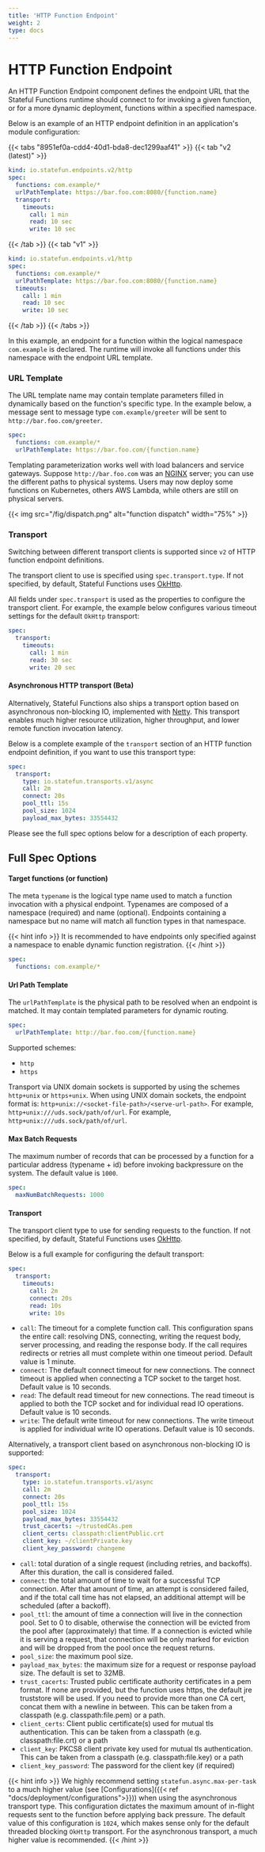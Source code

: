 ```yaml
---
title: 'HTTP Function Endpoint'
weight: 2
type: docs
---
```

<!--
Licensed to the Apache Software Foundation (ASF) under one
or more contributor license agreements.  See the NOTICE file
distributed with this work for additional information
regarding copyright ownership.  The ASF licenses this file
to you under the Apache License, Version 2.0 (the
"License"); you may not use this file except in compliance
with the License.  You may obtain a copy of the License at

  http://www.apache.org/licenses/LICENSE-2.0

Unless required by applicable law or agreed to in writing,
software distributed under the License is distributed on an
"AS IS" BASIS, WITHOUT WARRANTIES OR CONDITIONS OF ANY
KIND, either express or implied.  See the License for the
specific language governing permissions and limitations
under the License.
-->

# HTTP Function Endpoint

An HTTP Function Endpoint component defines the endpoint URL that the Stateful Functions runtime should connect to for
invoking a given function, or for a more dynamic deployment, functions within a specified namespace.

Below is an example of an HTTP endpoint definition in an application's module configuration:

{{< tabs "8951ef0a-cdd4-40d1-bda8-dec1299aaf41" >}}
{{< tab "v2 (latest)" >}}
```yaml
kind: io.statefun.endpoints.v2/http
spec:
  functions: com.example/*
  urlPathTemplate: https://bar.foo.com:8080/{function.name}
  transport:
    timeouts:
      call: 1 min
      read: 10 sec
      write: 10 sec
```
{{< /tab >}}
{{< tab "v1" >}}
```yaml
kind: io.statefun.endpoints.v1/http
spec:
  functions: com.example/*
  urlPathTemplate: https://bar.foo.com:8080/{function.name}
  timeouts:
    call: 1 min
    read: 10 sec
    write: 10 sec
```
{{< /tab >}}
{{< /tabs >}}

In this example, an endpoint for a function within the logical namespace `com.example` is declared.
The runtime will invoke all functions under this namespace with the endpoint URL template.

### URL Template

The URL template name may contain template parameters filled in dynamically based on the function's specific type.
In the example below, a message sent to message type `com.example/greeter` will be sent to `http://bar.foo.com/greeter`.

```yaml
spec:
  functions: com.example/*
  urlPathTemplate: https://bar.foo.com/{function.name}
```

Templating parameterization works well with load balancers and service gateways.
Suppose `http://bar.foo.com` was an [NGINX](https://www.nginx.com/) server; you can use the different paths to physical systems. Users may now deploy some functions on Kubernetes, others AWS Lambda, while others are still on physical servers.

{{< img src="/fig/dispatch.png" alt="function dispatch" width="75%" >}}

### Transport

Switching between different transport clients is supported since `v2` of HTTP function endpoint definitions.

The transport client to use is specified using `spec.transport.type`. If not specified, by default, Stateful Functions uses [OkHttp](https://square.github.io/okhttp/).

All fields under `spec.transport` is used as the properties to configure the transport client. For example, the example below configures various timeout settings for the default `OkHttp` transport:

```yaml
spec:
  transport:
    timeouts:
      call: 1 min
      read: 30 sec
      write: 20 sec
```

#### Asynchronous HTTP transport (Beta)

Alternatively, Stateful Functions also ships a transport option based on asynchronous non-blocking IO, implemented with [Netty](https://netty.io/).
This transport enables much higher resource utilization, higher throughput, and lower remote function invocation latency.

Below is a complete example of the `transport` section of an HTTP function endpoint definition, if you want to use this transport type:

```yaml
spec:
  transport:
    type: io.statefun.transports.v1/async
    call: 2m
    connect: 20s
    pool_ttl: 15s
    pool_size: 1024
    payload_max_bytes: 33554432
```

Please see the full spec options below for a description of each property.

## Full Spec Options

#### Target functions (or function)

The meta `typename` is the logical type name used to match a function invocation with a physical endpoint.
Typenames are composed of a namespace (required) and name (optional).
Endpoints containing a namespace but no name will match all function types in that namespace.

{{< hint info >}}
It is recommended to have endpoints only specified against a namespace to enable dynamic function registration.
{{< /hint >}}

```yaml
spec:
  functions: com.example/*
```

#### Url Path Template

The `urlPathTemplate` is the physical path to be resolved when an endpoint is matched.
It may contain templated parameters for dynamic routing.

```yaml
spec:
  urlPathTemplate: http://bar.foo.com/{function.name}
```

Supported schemes:
* ``http``
* ``https``

Transport via UNIX domain sockets is supported by using the schemes ``http+unix`` or ``https+unix``.
When using UNIX domain sockets, the endpoint format is: ``http+unix://<socket-file-path>/<serve-url-path>``. For example, ``http+unix:///uds.sock/path/of/url``.
For example, ``http+unix:///uds.sock/path/of/url``.

#### Max Batch Requests

The maximum number of records that can be processed by a function for a particular address (typename + id) before invoking backpressure on the system. The default value is `1000`.

```yaml
spec:
  maxNumBatchRequests: 1000
```

#### Transport

The transport client type to use for sending requests to the function. If not specified, by default, Stateful Functions uses [OkHttp](https://square.github.io/okhttp/).

Below is a full example for configuring the default transport:

```yaml
spec:
  transport:
    timeouts:
      call: 2m
      connect: 20s
      read: 10s
      write: 10s
```

* `call`: The timeout for a complete function call. This configuration spans the entire call: resolving DNS, connecting,
  writing the request body, server processing, and reading the response body. If the call requires redirects or retries
  all must complete within one timeout period. Default value is 1 minute.
* `connect`: The default connect timeout for new connections. The connect timeout is applied when connecting a TCP socket to the target host. Default value is 10 seconds.
* `read`: The default read timeout for new connections. The read timeout is applied to both the TCP socket and for individual read IO operations. Default value is 10 seconds.
* `write`: The default write timeout for new connections. The write timeout is applied for individual write IO operations. Default value is 10 seconds.

Alternatively, a transport client based on asynchronous non-blocking IO is supported:

```yaml
spec:
  transport:
    type: io.statefun.transports.v1/async
    call: 2m
    connect: 20s
    pool_ttl: 15s
    pool_size: 1024
    payload_max_bytes: 33554432
    trust_cacerts: ~/trustedCAs.pem
    client_certs: classpath:clientPublic.crt
    client_key: ~/clientPrivate.key
    client_key_password: changeme
```

* `call`: total duration of a single request (including retries, and backoffs). After this duration, the call is considered failed.
* `connect`: the total amount of time to wait for a successful TCP connection. After that amount of time, an attempt is considered failed, and if the total call time has not elapsed, an additional attempt will be scheduled (after a backoff).
* `pool_ttl`: the amount of time a connection will live in the connection pool. Set to 0 to disable, otherwise the connection will be evicted from the pool after (approximately) that time. If a connection is evicted while it is serving a request, that connection will be only marked for eviction and will be dropped from the pool once the request returns.
* `pool_size`: the maximum pool size.
* `payload_max_bytes`: the maximum size for a request or response payload size. The default is set to 32MB.
* `trust_cacerts`: Trusted public certificate authority certificates in a pem format. If none are provided, but the function uses https, the default jre truststore will be used. If you need to provide more than one CA cert, concat them with a newline in between. This can be taken from a classpath (e.g. classpath:file.pem) or a path.
* `client_certs`: Client public certificate(s) used for mutual tls authentication. This can be taken from a classpath (e.g. classpath:file.crt) or a path
* `client_key`: PKCS8 client private key used for mutual tls authentication. This can be taken from a classpath (e.g. classpath:file.key) or a path
* `client_key_password`: The password for the client key (if required)


{{< hint info >}}
We highly recommend setting `statefun.async.max-per-task` to a much higher value (see [Configurations]({{< ref "docs/deployment/configurations">}}))
when using the asynchronous transport type. This configuration dictates the maximum amount of in-flight requests sent to
the function before applying back pressure. The default value of this configuration is `1024`, which makes sense only for
the default threaded blocking `OkHttp` transport. For the asynchronous transport, a much higher value is recommended.
{{< /hint >}}